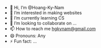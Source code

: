 - 👋 Hi, I’m @Hoang-Ky-Nam
- 👀 I’m interested in making websites
- 🌱 I’m currently learning CS
- 💞️ I’m looking to collaborate on ...
- 📫 How to reach me hgkynam@gmail.com
- 😄 Pronouns: Any
- ⚡ Fun fact: ...

<!---
Hoang-Ky-Nam/Hoang-Ky-Nam is a ✨ special ✨ repository because its `README.md` (this file) appears on your GitHub profile.
You can click the Preview link to take a look at your changes.
--->
